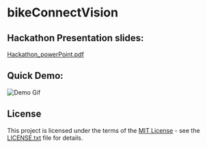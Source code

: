 ﻿# bikeConnectVision

## Hackathon Presentation slides:
[Hackathon_powerPoint.pdf](./Hackathon_powerPoint.pdf)

## Quick Demo:
![Demo Gif](./bikeCV.gif)

## License
This project is licensed under the terms of the [MIT License](./license.txt) - see the [LICENSE.txt](./license.txt) file for details.

